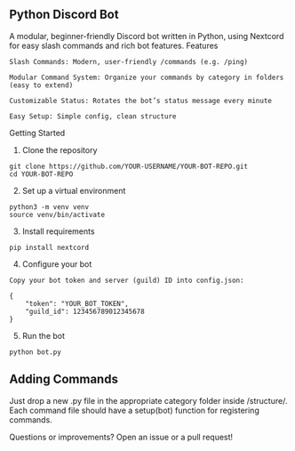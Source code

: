 ## Python Discord Bot

A modular, beginner-friendly Discord bot written in Python, using Nextcord for easy slash commands and rich bot features.
Features

    Slash Commands: Modern, user-friendly /commands (e.g. /ping)

    Modular Command System: Organize your commands by category in folders (easy to extend)

    Customizable Status: Rotates the bot’s status message every minute

    Easy Setup: Simple config, clean structure

Getting Started

1. Clone the repository

```
git clone https://github.com/YOUR-USERNAME/YOUR-BOT-REPO.git
cd YOUR-BOT-REPO
```

2. Set up a virtual environment

```
python3 -m venv venv
source venv/bin/activate
```

3. Install requirements

```
pip install nextcord
```

4. Configure your bot

```
Copy your bot token and server (guild) ID into config.json:

{
    "token": "YOUR_BOT_TOKEN",
    "guild_id": 123456789012345678
}
```


5. Run the bot

```
python bot.py
```

## Adding Commands

Just drop a new .py file in the appropriate category folder inside /structure/.
Each command file should have a setup(bot) function for registering commands.

Questions or improvements? Open an issue or a pull request!
